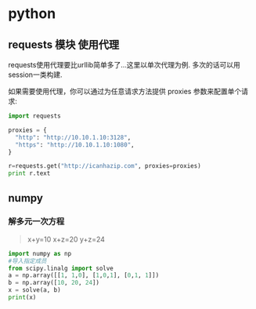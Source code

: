 # python

## requests 模块 使用代理

requests使用代理要比urllib简单多了…这里以单次代理为例. 多次的话可以用session一类构建.

如果需要使用代理，你可以通过为任意请求方法提供 proxies 参数来配置单个请求:

```python
import requests

proxies = {
  "http": "http://10.10.1.10:3128",
  "https": "http://10.10.1.10:1080",
}

r=requests.get("http://icanhazip.com", proxies=proxies)
print r.text
```

## numpy

### 解多元一次方程

> x+y=10
> x+z=20
> y+z=24

```python
import numpy as np
#导入指定成员
from scipy.linalg import solve 
a = np.array([[1, 1,0], [1,0,1], [0,1, 1]])
b = np.array([10, 20, 24])
x = solve(a, b)
print(x)
```